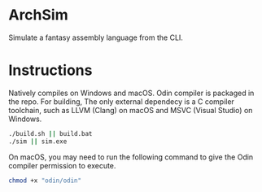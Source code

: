 # ArchSim
Simulate a fantasy assembly language from the CLI.

# Instructions
Natively compiles on Windows and macOS. Odin compiler is packaged in the repo. For building, The only external dependecy is a C compiler toolchain, such as LLVM (Clang) on macOS and MSVC (Visual Studio) on Windows.
```bash
./build.sh || build.bat
./sim || sim.exe
```

On macOS, you may need to run the following command to give the Odin compiler permission to execute.
```bash
chmod +x "odin/odin"
```
